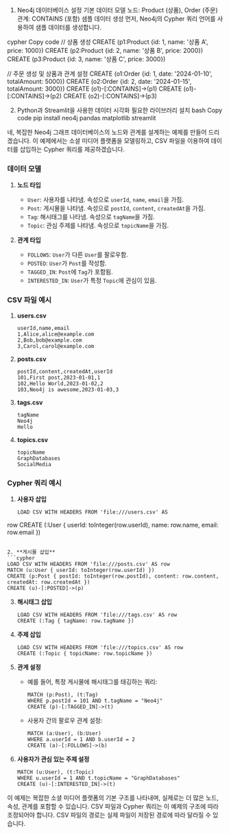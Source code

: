 1. Neo4j 데이터베이스 설정
기본 데이터 모델
노드: Product (상품), Order (주문)
관계: CONTAINS (포함)
샘플 데이터 생성
먼저, Neo4j의 Cypher 쿼리 언어를 사용하여 샘플 데이터를 생성합니다.

cypher
Copy code
// 상품 생성
CREATE (p1:Product {id: 1, name: '상품 A', price: 1000})
CREATE (p2:Product {id: 2, name: '상품 B', price: 2000})
CREATE (p3:Product {id: 3, name: '상품 C', price: 3000})

// 주문 생성 및 상품과 관계 설정
CREATE (o1:Order {id: 1, date: '2024-01-10', totalAmount: 5000})
CREATE (o2:Order {id: 2, date: '2024-01-15', totalAmount: 3000})
CREATE (o1)-[:CONTAINS]->(p1)
CREATE (o1)-[:CONTAINS]->(p2)
CREATE (o2)-[:CONTAINS]->(p3)

2. Python과 Streamlit을 사용한 데이터 시각화
필요한 라이브러리 설치
bash
Copy code
pip install neo4j pandas matplotlib streamlit





네, 복잡한 Neo4j 그래프 데이터베이스의 노드와 관계를 설계하는 예제를 만들어 드리겠습니다. 이 예제에서는 소셜 미디어 플랫폼을 모델링하고, CSV 파일을 이용하여 데이터를 삽입하는 Cypher 쿼리를 제공하겠습니다.

### 데이터 모델

1. **노드 타입**
   - `User`: 사용자를 나타냄. 속성으로 `userId`, `name`, `email`을 가짐.
   - `Post`: 게시물을 나타냄. 속성으로 `postId`, `content`, `createdAt`을 가짐.
   - `Tag`: 해시태그를 나타냄. 속성으로 `tagName`을 가짐.
   - `Topic`: 관심 주제를 나타냄. 속성으로 `topicName`을 가짐.

2. **관계 타입**
   - `FOLLOWS`: `User`가 다른 `User`를 팔로우함.
   - `POSTED`: `User`가 `Post`를 작성함.
   - `TAGGED_IN`: `Post`에 `Tag`가 포함됨.
   - `INTERESTED_IN`: `User`가 특정 `Topic`에 관심이 있음.

### CSV 파일 예시

1. **users.csv**
   ```
   userId,name,email
   1,Alice,alice@example.com
   2,Bob,bob@example.com
   3,Carol,carol@example.com
   ```

2. **posts.csv**
   ```
   postId,content,createdAt,userId
   101,First post,2023-01-01,1
   102,Hello World,2023-01-02,2
   103,Neo4j is awesome,2023-01-03,3
   ```

3. **tags.csv**
   ```
   tagName
   Neo4j
   Hello
   ```

4. **topics.csv**
   ```
   topicName
   GraphDatabases
   SocialMedia
   ```

### Cypher 쿼리 예시

1. **사용자 삽입**
   ```cypher
   LOAD CSV WITH HEADERS FROM 'file:///users.csv' AS

row
   CREATE (:User { userId: toInteger(row.userId), name: row.name, email: row.email })
   ```

2. **게시물 삽입**
   ```cypher
   LOAD CSV WITH HEADERS FROM 'file:///posts.csv' AS row
   MATCH (u:User { userId: toInteger(row.userId) })
   CREATE (p:Post { postId: toInteger(row.postId), content: row.content, createdAt: row.createdAt })
   CREATE (u)-[:POSTED]->(p)
   ```

3. **해시태그 삽입**
   ```cypher
   LOAD CSV WITH HEADERS FROM 'file:///tags.csv' AS row
   CREATE (:Tag { tagName: row.tagName })
   ```

4. **주제 삽입**
   ```cypher
   LOAD CSV WITH HEADERS FROM 'file:///topics.csv' AS row
   CREATE (:Topic { topicName: row.topicName })
   ```

5. **관계 설정**
   - 예를 들어, 특정 게시물에 해시태그를 태깅하는 쿼리:
     ```cypher
     MATCH (p:Post), (t:Tag)
     WHERE p.postId = 101 AND t.tagName = "Neo4j"
     CREATE (p)-[:TAGGED_IN]->(t)
     ```
   - 사용자 간의 팔로우 관계 설정:
     ```cypher
     MATCH (a:User), (b:User)
     WHERE a.userId = 1 AND b.userId = 2
     CREATE (a)-[:FOLLOWS]->(b)
     ```

6. **사용자가 관심 있는 주제 설정**
   ```cypher
   MATCH (u:User), (t:Topic)
   WHERE u.userId = 1 AND t.topicName = "GraphDatabases"
   CREATE (u)-[:INTERESTED_IN]->(t)
   ```

이 예제는 복잡한 소셜 미디어 플랫폼의 기본 구조를 나타내며, 실제로는 더 많은 노드, 속성, 관계를 포함할 수 있습니다. CSV 파일과 Cypher 쿼리는 이 예제의 구조에 따라 조정되어야 합니다. CSV 파일의 경로는 실제 파일이 저장된 경로에 따라 달라질 수 있습니다.